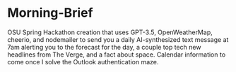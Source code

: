 # Morning-Brief
OSU Spring Hackathon creation that uses GPT-3.5, OpenWeatherMap, cheerio, and nodemailer to send you a daily AI-synthesized text message at 7am alerting you to the forecast for the day, a couple top tech new headlines from The Verge, and a fact about space. Calendar information to come once I solve the Outlook authentication maze.
